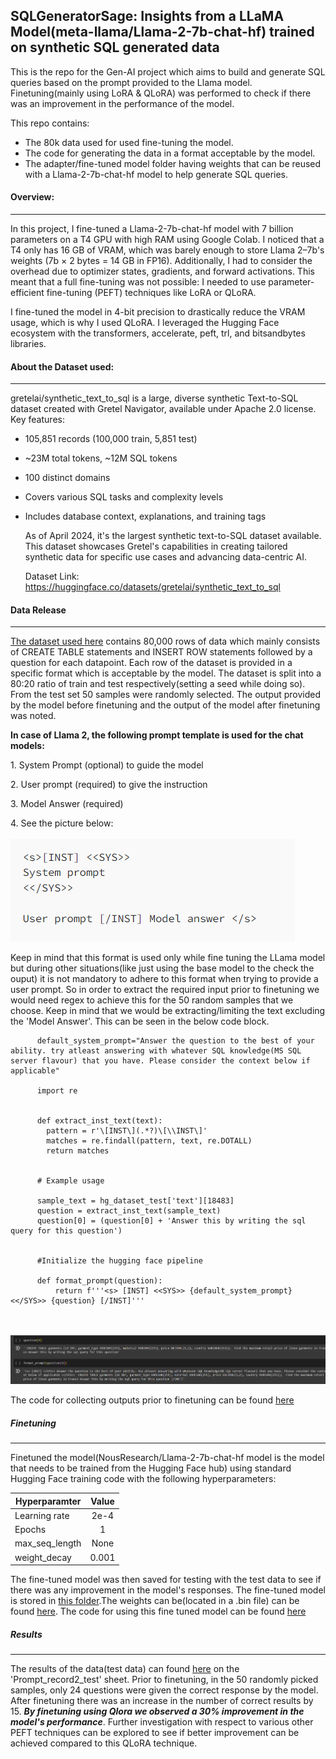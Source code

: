 ## **SQLGeneratorSage: Insights from a  LLaMA Model(meta-llama/Llama-2-7b-chat-hf) trained on synthetic SQL generated data**

  This is the repo for the Gen-AI project which aims to build and generate SQL queries based on the prompt provided to the Llama model. Finetuning(mainly using LoRA & QLoRA) was performed to check if there was an improvement in the performance of the model. 
  
  
  This repo contains:
  * The 80k data used for used fine-tuning the model.
  * The code for generating the data in a format acceptable by the model.
  * The adapter/fine-tuned model folder having weights that can be reused with a Llama-2-7b-chat-hf model to help generate SQL queries.
  
 
  #### Overview:
  -----------------------------
  In this project, I fine-tuned a Llama-2-7b-chat-hf model with 7 billion parameters on a T4 GPU with high RAM using Google Colab. I noticed that a T4 only has 16 GB of VRAM, which was barely enough to store Llama 2–7b's weights (7b × 2 bytes = 14 GB in FP16). Additionally, I had to consider the overhead due to optimizer states, gradients, and forward activations. This meant that a full fine-tuning was not possible: I needed to use parameter-efficient fine-tuning (PEFT) techniques like LoRA or QLoRA.
  
  I fine-tuned the model in 4-bit precision to drastically reduce the VRAM usage, which is why I used QLoRA. I leveraged the Hugging Face ecosystem with the transformers, accelerate, peft, trl, and bitsandbytes libraries.
  

  #### About the Dataset used:
  --------------------------------
  gretelai/synthetic_text_to_sql is a large, diverse synthetic Text-to-SQL dataset created with Gretel Navigator, available under Apache 2.0 license.
  Key features:

* 105,851 records (100,000 train, 5,851 test)
* ~23M total tokens, ~12M SQL tokens
* 100 distinct domains
* Covers various SQL tasks and complexity levels
* Includes database context, explanations, and training tags

  As of April 2024, it's the largest synthetic text-to-SQL dataset available. This dataset showcases Gretel's capabilities in creating tailored synthetic data for specific use cases and advancing data-centric AI.


  Dataset Link: https://huggingface.co/datasets/gretelai/synthetic_text_to_sql
  
  
 #### Data Release
  --------------------------------------------------------------------------------------------------------------------------------------
  
  [The dataset used here](data/prompt_structure.txt) contains 80,000 rows of data which mainly consists of CREATE TABLE statements and INSERT ROW statements followed by a question for each datapoint. Each row of the dataset is provided in a specific format which is acceptable by the model. The dataset is split into a 80:20 ratio of train and test respectively(setting a seed while doing so). From the test set 50 samples were randomly selected. The output provided by the model before finetuning and the output of the model after finetuning was noted.
  
 **In case of Llama 2, the following prompt template is used for the chat models:**
 
 1\. System Prompt (optional) to guide the model
 
 2\. User prompt (required) to give the instruction
 
 3\. Model Answer (required)
 
 4\. See the picture below:<br><br>
 ![prompt format logo](images/prompt_format.png)
	   
 Keep in mind that this format is used only while fine tuning the LLama model but during other situations(like just using the base model to the check the ouput) it is not mandatory to adhere to this format when trying to provide a user prompt. So in order to extract the required input prior to finetuning we would need regex to achieve this for the 50 random samples that we choose. Keep in mind that we would be extracting/limiting the text excluding the 'Model Answer'. This can be seen in the below code block.
	   	   
	   
 ```
	   default_system_prompt="Answer the question to the best of your ability. try atleast answering with whatever SQL knowledge(MS SQL server flavour) that you have. Please consider the context below if applicable"
	   
	   import re
	   
	   
	   def extract_inst_text(text):
	     pattern = r'\[INST\](.*?)\[\\INST\]'
	     matches = re.findall(pattern, text, re.DOTALL)
	     return matches
	   
	   
	   # Example usage
	   
	   sample_text = hg_dataset_test['text'][18483]
	   question = extract_inst_text(sample_text)
	   question[0] = (question[0] + 'Answer this by writing the sql query for this question')
	   
	   
	   #Initialize the hugging face pipeline
	   
	   def format_prompt(question):
	       return f'''<s> [INST] <<SYS>> {default_system_prompt} <</SYS>> {question} [/INST]'''
 ```
 <br><br>
 ![extracted input logo](images/extracted_input_2.png)
																	
	
The code for collecting outputs prior to finetuning can be found [here](code/Base_Model_Llama_2_7B_chat_training.ipynb)
	
 ##### Finetuning
 -------------------------------------------------------------------------------------------------------------------------------
 
 Finetuned the model(NousResearch/Llama-2-7b-chat-hf  model is the model that needs to be trained from the Hugging Face hub) using standard Hugging Face training code with the following hyperparameters:
 
 | Hyperparamter |Value |
 | ------------- |:----:|
 | Learning rate | 2e-4 |
 | Epochs	     |  1   |
 | max_seq_length| None |
 | weight_decay  | 0.001|
   
  
 The fine-tuned model was then saved for testing with the test data to see if there was any improvement in the model's responses. The fine-tuned model is stored in [this folder](fine_tuned_model/.).The weights can be(located in a .bin file) can be found [here](https://drive.google.com/file/d/11dM67AoHNq0cVRMmaxFAiNycJ3u9q3AY/view?usp=sharing). The code for using this fine tuned model can be found [here](code/Fine_tuned_model_on_test_data.ipynb)



##### Results
----------------------------------------------------------------------------------------------------------------------------------------------------------

The results of the data(test data) can found [here](data/answers_from_LLM.xlsx) on the 'Prompt_record2_test' sheet. Prior to finetuning, in the 50 randomly picked samples, only 24 questions were given the correct response by the model. After finetuning there was an increase in the number of correct results by 15. _**By finetuning using Qlora we observed a 30% improvement in the model's performance**_. Further investigation with respect to various other PEFT techniques can be explored to see if better improvement can be achieved compared to this QLoRA technique.
  